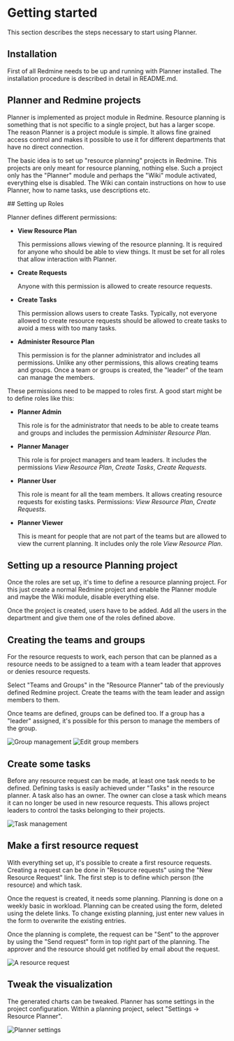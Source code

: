 # Getting started

This section describes the steps necessary to start using Planner.


## Installation

First of all Redmine needs to be up and running with Planner installed. The
installation procedure is described in detail in README.md.


## Planner and Redmine projects

Planner is implemented as project module in Redmine. Resource planning is
something that is not specific to a single project, but has a larger scope. The
reason Planner is a project module is simple. It allows fine grained access
control and makes it possible to use it for different departments that have no
direct connection.

The basic idea is to set up "resource planning" projects in Redmine. This
projects are only meant for resource planning, nothing else. Such a project only
has the "Planner" module and perhaps the "Wiki" module activated, everything
else is disabled. The Wiki can contain instructions on how to use Planner, how
to name tasks, use descriptions etc.


## Setting up Roles

Planner defines different permissions:

  * **View Resource Plan**

	This permissions allows viewing of the resource planning. It is required for
	anyone who should be able to view things. It must be set for all roles that
	allow interaction with Planner.

  * **Create Requests**

	Anyone with this permission is allowed to create resource requests.

  * **Create Tasks**

	This permission allows users to create Tasks. Typically, not everyone
	allowed to create resource requests should be allowed to create tasks to
	avoid a mess with too many tasks.

  * **Administer Resource Plan**

	This permission is for the planner administrator and includes all
	permissions. Unlike any other permissions, this allows creating teams and
	groups. Once a team or groups is created, the "leader" of the team can
	manage the members.


These permissions need to be mapped to roles first. A good start might be to
define roles like this:

  * **Planner Admin**

	This role is for the administrator that needs to be able to create teams and
	groups and includes the permission *Administer Resource Plan*.

  * **Planner Manager**

	This role is for project managers and team leaders. It includes the
	permissions *View Resource Plan*, *Create Tasks*, *Create Requests*.

  * **Planner User**

	This role is meant for all the team members. It allows creating resource
	requests for existing tasks. Permissions: *View Resource Plan*, *Create Requests*.

  * **Planner Viewer**

	This is meant for people that are not part of the teams but are allowed to
	view the current planning. It includes only the role *View Resource Plan*.


## Setting up a resource Planning project

Once the roles are set up, it's time to define a resource planning project. For
this just create a normal Redmine project and enable the Planner module and
maybe the Wiki module, disable everything else.

Once the project is created, users have to be added. Add all the users in the
department and give them one of the roles defined above.


## Creating the teams and groups

For the resource requests to work, each person that can be planned as a resource
needs to be assigned to a team with a team leader that approves or denies
resource requests.

Select "Teams and Groups" in the "Resource Planner" tab of the previously
defined Redmine project. Create the teams with the team leader and assign
members to them.

Once teams are defined, groups can be defined too. If a group has a "leader"
assigned, it's possible for this person to manage the members of the group.

![Group management](https://github.com/dr-itz/RedminePlannerPlugin/raw/master/doc/img/scr-planner-groups.png)
![Edit group members](https://github.com/dr-itz/RedminePlannerPlugin/raw/master/doc/img/scr-planner-group-edit.png)


## Create some tasks

Before any resource request can be made, at least one task needs to be defined.
Defining tasks is easily achieved under "Tasks" in the resource planner. A task
also has an owner. The owner can close a task which means it can no longer be
used in new resource requests. This allows project leaders to control the tasks
belonging to their projects.

![Task management](https://github.com/dr-itz/RedminePlannerPlugin/raw/master/doc/img/scr-planner-tasks.png)


## Make a first resource request

With everything set up, it's possible to create a first resource requests.
Creating a request can be done in "Resource requests" using the "New Resource
Request" link. The first step is to define which person (the resource) and which
task.

Once the request is created, it needs some planning. Planning is done on a
weekly basic in workload. Planning can be created using the form, deleted using
the delete links. To change existing planning, just enter new values in the form
to overwrite the existing entries.

Once the planning is complete, the request can be "Sent" to the approver by
using the "Send request" form in top right part of the planning. The approver
and the resource should get notified by email about the request.

![A resource request](https://github.com/dr-itz/RedminePlannerPlugin/raw/master/doc/img/scr-planner-resource-request.png)

## Tweak the visualization

The generated charts can be tweaked. Planner has some settings in the project
configuration. Within a planning project, select "Settings -> Resource Planner".

![Planner settings](https://github.com/dr-itz/RedminePlannerPlugin/raw/master/doc/img/scr-planner-settings.png)
